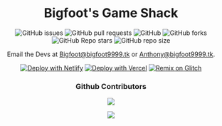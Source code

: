 

<div align='center'>

# Bigfoot's Game Shack
  
![GitHub issues](https://img.shields.io/github/issues/bigfoot9999/bigfoot9999.github.io?logo=github&style=flat-square) 
![GitHub pull requests](https://img.shields.io/github/issues-pr/bigfoot9999/bigfoot9999.github.io?label=Pull%20requests&logo=github&style=flat-square) 
![GitHub](https://img.shields.io/github/license/bigfoot9999/bigfoot9999.github.io?label=Licence&logo=github&style=flat-square) 
![GitHub forks](https://img.shields.io/github/forks/bigfoot9999/bigfoot9999.github.io?label=Forks&logo=github&style=flat-square) 
![GitHub Repo stars](https://img.shields.io/github/stars/bigfoot9999/bigfoot9999.github.io?color=yellow&label=Stars&logo=github&style=flat-square) 
![GitHub repo size](https://img.shields.io/github/repo-size/bigfoot9999/bigfoot9999.github.io?label=Repo%20size&logo=github&style=flat-square) 


Email the Devs at Bigfoot@bigfoot9999.tk or Anthony@bigfoot9999.tk.
  
[![Deploy with Netlify](https://www.netlify.com/img/deploy/button.svg)](https://app.netlify.com/start/deploy?repository=https://github.com/Bigfoot9999/website)
[![Deploy with Vercel](https://vercel.com/button)](https://vercel.com/new/clone?repository-url=https%3A%2F%2Fgithub.com%2FBigfoot9999%2Fwebsite)
  [![Remix on Glitch](https://raw.githubusercontent.com/BinBashBanana/deploy-buttons/master/buttons/remade/glitch.svg)](https://glitch.com/edit/#!/import/github/bigfoot9999/bigfoot9999.github.io)
###  Github Contributors 
<img src="https://contrib.rocks/image?repo=bigfoot9999/website"/>
  
<a href="https://v3.bigfoootgaming.tk" > <img src="https://raw.githubusercontent.com/BigfootsGS/BigfootsGS.github.io/main/images/1.png"/></a>
